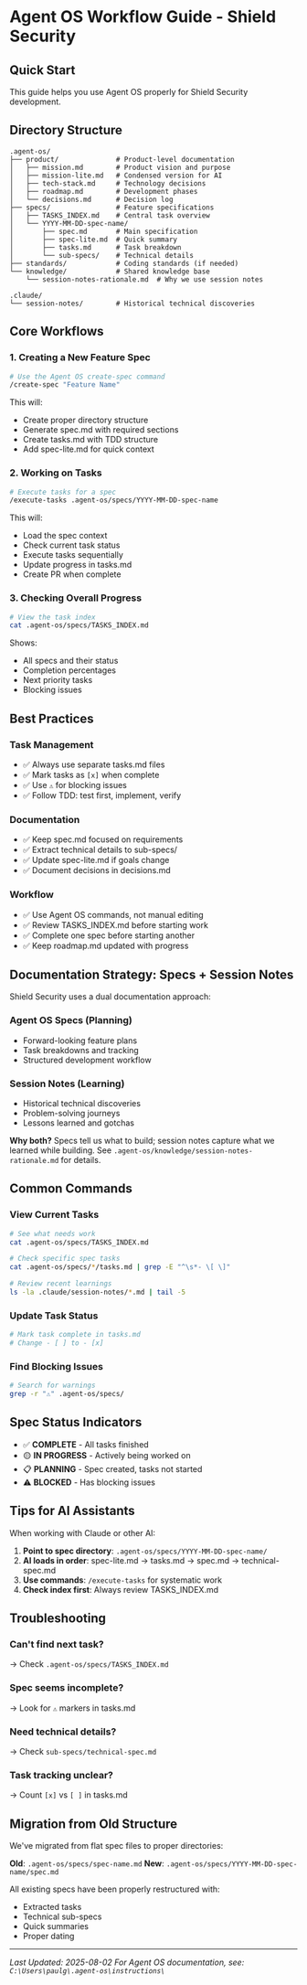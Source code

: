 # Agent OS Workflow Guide - Shield Security

## Quick Start

This guide helps you use Agent OS properly for Shield Security development.

## Directory Structure

```
.agent-os/
├── product/              # Product-level documentation
│   ├── mission.md        # Product vision and purpose
│   ├── mission-lite.md   # Condensed version for AI
│   ├── tech-stack.md     # Technology decisions
│   ├── roadmap.md        # Development phases
│   └── decisions.md      # Decision log
├── specs/                # Feature specifications
│   ├── TASKS_INDEX.md    # Central task overview
│   └── YYYY-MM-DD-spec-name/
│       ├── spec.md       # Main specification
│       ├── spec-lite.md  # Quick summary
│       ├── tasks.md      # Task breakdown
│       └── sub-specs/    # Technical details
├── standards/            # Coding standards (if needed)
└── knowledge/            # Shared knowledge base
    └── session-notes-rationale.md  # Why we use session notes

.claude/
└── session-notes/        # Historical technical discoveries
```

## Core Workflows

### 1. Creating a New Feature Spec

```bash
# Use the Agent OS create-spec command
/create-spec "Feature Name"
```

This will:
- Create proper directory structure
- Generate spec.md with required sections
- Create tasks.md with TDD structure
- Add spec-lite.md for quick context

### 2. Working on Tasks

```bash
# Execute tasks for a spec
/execute-tasks .agent-os/specs/YYYY-MM-DD-spec-name
```

This will:
- Load the spec context
- Check current task status
- Execute tasks sequentially
- Update progress in tasks.md
- Create PR when complete

### 3. Checking Overall Progress

```bash
# View the task index
cat .agent-os/specs/TASKS_INDEX.md
```

Shows:
- All specs and their status
- Completion percentages
- Next priority tasks
- Blocking issues

## Best Practices

### Task Management
- ✅ Always use separate tasks.md files
- ✅ Mark tasks as `[x]` when complete
- ✅ Use `⚠️` for blocking issues
- ✅ Follow TDD: test first, implement, verify

### Documentation
- ✅ Keep spec.md focused on requirements
- ✅ Extract technical details to sub-specs/
- ✅ Update spec-lite.md if goals change
- ✅ Document decisions in decisions.md

### Workflow
- ✅ Use Agent OS commands, not manual editing
- ✅ Review TASKS_INDEX.md before starting work
- ✅ Complete one spec before starting another
- ✅ Keep roadmap.md updated with progress

## Documentation Strategy: Specs + Session Notes

Shield Security uses a dual documentation approach:

### Agent OS Specs (Planning)
- Forward-looking feature plans
- Task breakdowns and tracking
- Structured development workflow

### Session Notes (Learning)
- Historical technical discoveries
- Problem-solving journeys
- Lessons learned and gotchas

**Why both?** Specs tell us what to build; session notes capture what we learned while building. See `.agent-os/knowledge/session-notes-rationale.md` for details.

## Common Commands

### View Current Tasks
```bash
# See what needs work
cat .agent-os/specs/TASKS_INDEX.md

# Check specific spec tasks
cat .agent-os/specs/*/tasks.md | grep -E "^\s*- \[ \]"

# Review recent learnings
ls -la .claude/session-notes/*.md | tail -5
```

### Update Task Status
```bash
# Mark task complete in tasks.md
# Change - [ ] to - [x]
```

### Find Blocking Issues
```bash
# Search for warnings
grep -r "⚠️" .agent-os/specs/
```

## Spec Status Indicators

- ✅ **COMPLETE** - All tasks finished
- 🟡 **IN PROGRESS** - Actively being worked on
- 📋 **PLANNING** - Spec created, tasks not started
- ⚠️ **BLOCKED** - Has blocking issues

## Tips for AI Assistants

When working with Claude or other AI:

1. **Point to spec directory**: `.agent-os/specs/YYYY-MM-DD-spec-name/`
2. **AI loads in order**: spec-lite.md → tasks.md → spec.md → technical-spec.md
3. **Use commands**: `/execute-tasks` for systematic work
4. **Check index first**: Always review TASKS_INDEX.md

## Troubleshooting

### Can't find next task?
→ Check `.agent-os/specs/TASKS_INDEX.md`

### Spec seems incomplete?
→ Look for `⚠️` markers in tasks.md

### Need technical details?
→ Check `sub-specs/technical-spec.md`

### Task tracking unclear?
→ Count `[x]` vs `[ ]` in tasks.md

## Migration from Old Structure

We've migrated from flat spec files to proper directories:

**Old**: `.agent-os/specs/spec-name.md`
**New**: `.agent-os/specs/YYYY-MM-DD-spec-name/spec.md`

All existing specs have been properly restructured with:
- Extracted tasks
- Technical sub-specs
- Quick summaries
- Proper dating

---

*Last Updated: 2025-08-02*
*For Agent OS documentation, see: `C:\Users\paulg\.agent-os\instructions\`*